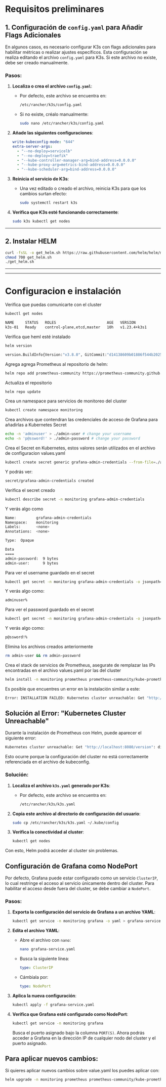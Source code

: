 # Requisitos preliminares

## 1. Configuración de `config.yaml` para Añadir Flags Adicionales

En algunos casos, es necesario configurar K3s con flags adicionales para habilitar métricas o realizar ajustes específicos. Esta configuración se realiza editando el archivo `config.yaml` para K3s. Si este archivo no existe, debe ser creado manualmente.

### Pasos:

1. **Localiza o crea el archivo `config.yaml`**:
   - Por defecto, este archivo se encuentra en:
     ```bash
     /etc/rancher/k3s/config.yaml
     ```
   - Si no existe, créalo manualmente:
     ```bash
     sudo nano /etc/rancher/k3s/config.yaml
     ```

2. **Añade las siguientes configuraciones**:
   ```yaml
   write-kubeconfig-mode: "644"
   extra-server-args:
     - "--no-deploy=servicelb"
     - "--no-deploy=traefik"
     - "--kube-controller-manager-arg=bind-address=0.0.0.0"
     - "--kube-proxy-arg=metrics-bind-address=0.0.0.0"
     - "--kube-scheduler-arg=bind-address=0.0.0.0"
   ```

3. **Reinicia el servicio de K3s**:
   - Una vez editado o creado el archivo, reinicia K3s para que los cambios surtan efecto:
     ```bash
     sudo systemctl restart k3s
     ```

4. **Verifica que K3s esté funcionando correctamente**:
   ```bash
   sudo k3s kubectl get nodes
   ```

---

## 2. Instalar HELM

```bash
curl -fsSL -o get_helm.sh https://raw.githubusercontent.com/helm/helm/main/scripts/get-helm-3
chmod 700 get_helm.sh
./get_helm.sh
```
---
---
# Configuracion e instalación

Verifica que puedas comunicarte con el cluster
```bash
kubectl get nodes
```
```bash
NAME     STATUS   ROLES                       AGE   VERSION
k3s-01   Ready    control-plane,etcd,master   10h   v1.23.4+k3s1
```
Verifica que heml esté instalado
```bash
helm version
```
```bash
version.BuildInfo{Version:"v3.8.0", GitCommit:"d14138609b01886f544b2025f5000351c9eb092e", GitTreeState:"clean", GoVersion:"go1.17.5"}
```
Agrega agrega Prometheus al repositorio de helm:
```bash
helm repo add prometheus-community https://prometheus-community.github.io/helm-charts
```
Actualiza el repositorio
```bash
helm repo update
```
Crea un namespace para servicios de monitoreo del cluster
```bash
kubectl create namespace monitoring
```
Crea archivos que contendran las credenciales de acceso de Grafana para añadirlas a Kubernetes Secret
```bash
echo -n 'adminuser' > ./admin-user # change your username
echo -n 'p@ssword!' > ./admin-password # change your password
```
Crea el Secret en Kubernetes, estos valores serán utilizados en el archivo de configuracion values.yaml
```bash
kubectl create secret generic grafana-admin-credentials --from-file=./admin-user --from-file=admin-password -n monitoring
```
Y podrás ver:
```bash
secret/grafana-admin-credentials created
```
Verifica el secret creado
```bash
kubectl describe secret -n monitoring grafana-admin-credentials
```
Y verás algo como
```bash
Name:         grafana-admin-credentials
Namespace:    monitoring
Labels:       <none>
Annotations:  <none>

Type:  Opaque

Data
====
admin-password:  9 bytes
admin-user:      9 bytes
```
Para ver el username guardado en el secret
```bash
kubectl get secret -n monitoring grafana-admin-credentials -o jsonpath="{.data.admin-user}" | base64 --decode
```
Y verás algo como:
```bash
adminuser%
```
Para ver el password guardado en el secret
```bash
kubectl get secret -n monitoring grafana-admin-credentials -o jsonpath="{.data.admin-password}" | base64 --decode
```
Y verás algo como:
```bash
p@ssword!%
```
Elimina los archivos creados anteriormente
```bash
rm admin-user && rm admin-password
```
Crea el stack de servicios de Prometheus, asegurate de remplazar las IPs encontradas en el archivo values.yaml por las del cluster
```bash
helm install -n monitoring prometheus prometheus-community/kube-prometheus-stack -f values.yaml
```
Es posible que encuentres un error en la instalación similar a este:
```bash
Error: INSTALLATION FAILED: Kubernetes cluster unreachable: Get "http://localhost:8080/version": dial tcp 127.0.0.1:8080: connect: connection refused
```

## Solución al Error: "Kubernetes Cluster Unreachable"

Durante la instalación de Prometheus con Helm, puede aparecer el siguiente error:
```bash
Kubernetes cluster unreachable: Get "http://localhost:8080/version": dial tcp 127.0.0.1:8080: connect: connection refused
```

Esto ocurre porque la configuración del cluster no está correctamente referenciada en el archivo de kubeconfig.

### Solución:

1. **Localiza el archivo `k3s.yaml` generado por K3s**:
   - Por defecto, este archivo se encuentra en:
     ```bash
     /etc/rancher/k3s/k3s.yaml
     ```

2. **Copia este archivo al directorio de configuración del usuario**:
   ```bash
   sudo cp /etc/rancher/k3s/k3s.yaml ~/.kube/config
   ```

3. **Verifica la conectividad al cluster**:
   ```bash
   kubectl get nodes
   ```

Con esto, Helm podrá acceder al cluster sin problemas.

## Configuración de Grafana como NodePort

Por defecto, Grafana puede estar configurado como un servicio `ClusterIP`, lo cual restringe el acceso al servicio únicamente dentro del cluster. Para habilitar el acceso desde fuera del cluster, se debe cambiar a `NodePort`.

### Pasos:

1. **Exporta la configuración del servicio de Grafana a un archivo YAML**:
   ```bash
   kubectl get service -n monitoring grafana -o yaml > grafana-service.yaml
   ```

2. **Edita el archivo YAML**:
   - Abre el archivo con `nano`:
     ```bash
     nano grafana-service.yaml
     ```
   - Busca la siguiente línea:
     ```yaml
     type: ClusterIP
     ```
   - Cámbiala por:
     ```yaml
     type: NodePort
     ```

3. **Aplica la nueva configuración**:
   ```bash
   kubectl apply -f grafana-service.yaml
   ```

4. **Verifica que Grafana esté configurado como NodePort**:
   ```bash
   kubectl get service -n monitoring grafana
   ```

   Busca el puerto asignado bajo la columna `PORT(S)`. Ahora podrás acceder a Grafana en la dirección IP de cualquier nodo del cluster y el puerto asignado.
## Para aplicar nuevos cambios:
Si quieres aplicar nuevos cambios sobre value.yaml los puedes aplicar con:
```bash
helm upgrade -n monitoring prometheus prometheus-community/kube-prometheus-stack -f values.yaml
```
